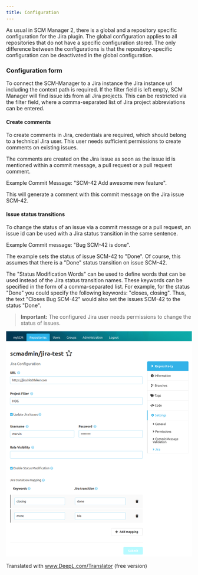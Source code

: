 ```yaml
---
title: Configuration
---
```


As usual in SCM Manager 2, there is a global and a repository specific configuration for the Jira plugin.
The global configuration applies to all repositories that do not have a specific configuration stored.
The only difference between the configurations is that the repository-specific configuration can be deactivated in the global configuration.

### Configuration form
To connect the SCM-Manager to a Jira instance the Jira instance url including the context path is required.
If the filter field is left empty, SCM Manager will find issue ids from all Jira projects.
This can be restricted via the filter field, where a comma-separated list of Jira project abbreviations can be entered.

#### Create comments
To create comments in Jira, credentials are required, which should belong to a technical Jira user.
This user needs sufficient permissions to create comments on existing issues.

The comments are created on the Jira issue as soon as the issue id is mentioned within a commit message, a pull request or a pull request comment.

Example Commit Message: "SCM-42 Add awesome new feature".

This will generate a comment with this commit message on the Jira issue SCM-42.

#### Issue status transitions
To change the status of an issue via a commit message or a pull request,
an issue id can be used with a Jira status transition in the same sentence.

Example Commit message: "Bug SCM-42 is done".

The example sets the status of issue SCM-42 to "Done".
Of course, this assumes that there is a "Done" status transition on issue SCM-42.

The "Status Modification Words" can be used to define words that can be used instead of the Jira status transition names.
These keywords can be specified in the form of a comma-separated list.
For example, for the status "Done" you could specify the following keywords: "closes, closing".
Thus, the text "Closes Bug SCM-42" would also set the issues SCM-42 to the status "Done".

> **Important:** The configured Jira user needs permissions to change the status of issues.

![Jira Configuration](assets/config.png)


Translated with www.DeepL.com/Translator (free version)
